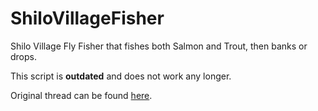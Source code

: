 # ShiloVillageFisher
Shilo Village Fly Fisher that fishes both Salmon and Trout, then banks or drops.

This script is **outdated** and does not work any longer.

Original thread can be found [here](https://villavu.com/forum/showthread.php?t=99602).
